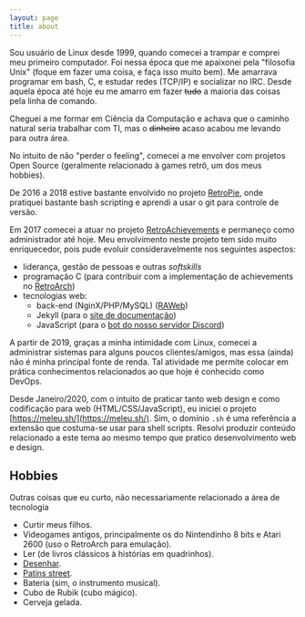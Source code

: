 ```yaml
---
layout: page
title: about
---
```


Sou usuário de Linux desde 1999, quando comecei a trampar e comprei meu primeiro computador. Foi nessa época que me apaixonei pela "filosofia Unix" (foque em fazer uma coisa, e faça isso muito bem). Me amarrava programar em bash, C, e estudar redes (TCP/IP) e socializar no IRC. Desde aquela época até hoje eu me amarro em fazer ~~tudo~~ a maioria das coisas pela linha de comando.

Cheguei a me formar em Ciência da Computação e achava que o caminho natural seria trabalhar com TI, mas o ~~dinheiro~~ acaso acabou me levando para outra área.

No intuito de não "perder o feeling", comecei a me envolver com projetos Open Source (geralmente relacionado à games retrô, um dos meus hobbies).

De 2016 a 2018 estive bastante envolvido no projeto [RetroPie](https://retropie.org.uk/), onde pratiquei bastante bash scripting e aprendi a usar o git para controle de versão.

Em 2017 comecei a atuar no projeto [RetroAchievements](http://retroachievements.org) e permaneço como administrador até hoje. Meu envolvimento neste projeto tem sido muito enriquecedor, pois pude evoluir consideravelmente nos seguintes aspectos:

- liderança, gestão de pessoas e outras _softskills_
- programação C (para contribuir com a implementação de achievements no [RetroArch](https://github.com/libretro/RetroArch))
- tecnologias web:
    - back-end (NginX/PHP/MySQL) ([RAWeb](https://github.com/RetroAchievements/RAWeb))
    - Jekyll (para o [site de documentação](https://docs.retroachievements.org))
    - JavaScript (para o [bot do nosso servidor Discord](https://github.com/RetroAchievements/RABot))

A partir de 2019, graças a minha intimidade com Linux, comecei a administrar sistemas para alguns poucos clientes/amigos, mas essa (ainda) não é minha principal fonte de renda. Tal atividade me permite colocar em prática conhecimentos relacionados ao que hoje é conhecido como DevOps.

Desde Janeiro/2020, com o intuito de praticar tanto web design e como codificação para web (HTML/CSS/JavaScript), eu iniciei o projeto [https://meleu.sh/](https://meleu.sh/). Sim, o domínio `.sh` é uma referência a extensão que costuma-se usar para shell scripts. Resolvi produzir conteúdo relacionado a este tema ao mesmo tempo que pratico desenvolvimento web e design.


## Hobbies

Outras coisas que eu curto, não necessariamente relacionado a área de tecnologia

- Curtir meus filhos.
- Videogames antigos, principalmente os do Nintendinho 8 bits e Atari 2600 (uso o RetroArch para emulação).
- Ler (de livros clássicos à histórias em quadrinhos).
- [Desenhar](https://meleuartblog.wordpress.com/).
- [Patins street](https://www.youtube.com/watch?v=m2kTpd1C-as).
- Bateria (sim, o instrumento musical).
- Cubo de Rubik (cubo mágico).
- Cerveja gelada.
